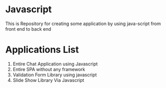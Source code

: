 # Javascript
This is Repository for creating some application by using java-script from front end to back end  

# Applications List
1. Entire Chat Application using Javascript 
2. Entire SPA without any framework 
3. Validation Form Library using javascript 
4. Slide Show Library Via Javascript 

